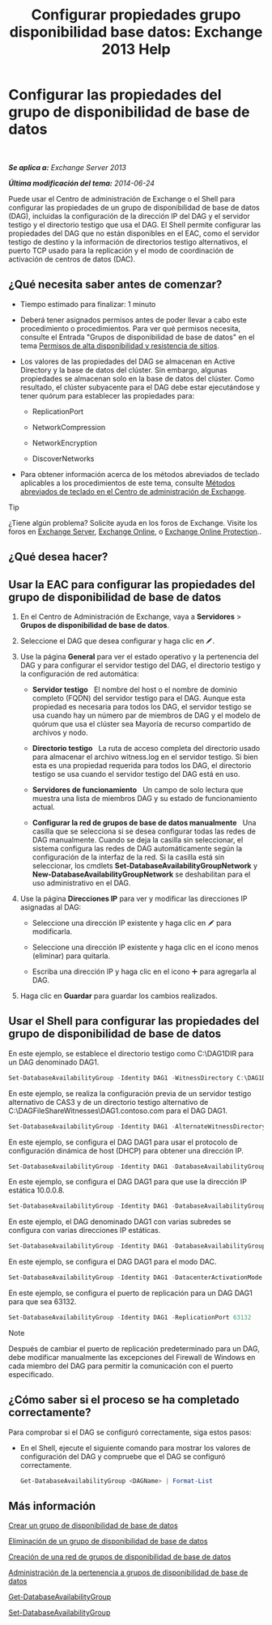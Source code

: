 ﻿---
title: 'Configurar propiedades grupo disponibilidad base datos: Exchange 2013 Help'
TOCTitle: Configurar las propiedades del grupo de disponibilidad de base de datos
ms:assetid: 50daeac5-a16f-4362-a325-19e0fe25d59d
ms:mtpsurl: https://technet.microsoft.com/es-es/library/Dd297985(v=EXCHG.150)
ms:contentKeyID: 48268116
ms.date: 05/22/2018
mtps_version: v=EXCHG.150
ms.translationtype: MT
---

# Configurar las propiedades del grupo de disponibilidad de base de datos

 

_**Se aplica a:** Exchange Server 2013_

_**Última modificación del tema:** 2014-06-24_

Puede usar el Centro de administración de Exchange o el Shell para configurar las propiedades de un grupo de disponibilidad de base de datos (DAG), incluidas la configuración de la dirección IP del DAG y el servidor testigo y el directorio testigo que usa el DAG. El Shell permite configurar las propiedades del DAG que no están disponibles en el EAC, como el servidor testigo de destino y la información de directorios testigo alternativos, el puerto TCP usado para la replicación y el modo de coordinación de activación de centros de datos (DAC).

## ¿Qué necesita saber antes de comenzar?

  - Tiempo estimado para finalizar: 1 minuto

  - Deberá tener asignados permisos antes de poder llevar a cabo este procedimiento o procedimientos. Para ver qué permisos necesita, consulte el Entrada "Grupos de disponibilidad de base de datos" en el tema [Permisos de alta disponibilidad y resistencia de sitios](high-availability-and-site-resilience-permissions-exchange-2013-help.md).

  - Los valores de las propiedades del DAG se almacenan en Active Directory y la base de datos del clúster. Sin embargo, algunas propiedades se almacenan solo en la base de datos del clúster. Como resultado, el clúster subyacente para el DAG debe estar ejecutándose y tener quórum para establecer las propiedades para:
    
      - ReplicationPort
    
      - NetworkCompression
    
      - NetworkEncryption
    
      - DiscoverNetworks

  - Para obtener información acerca de los métodos abreviados de teclado aplicables a los procedimientos de este tema, consulte [Métodos abreviados de teclado en el Centro de administración de Exchange](keyboard-shortcuts-in-the-exchange-admin-center-exchange-online-protection-help.md).


> [!TIP]
> ¿Tiene algún problema? Solicite ayuda en los foros de Exchange. Visite los foros en <A href="https://go.microsoft.com/fwlink/p/?linkid=60612">Exchange Server</A>, <A href="https://go.microsoft.com/fwlink/p/?linkid=267542">Exchange Online</A>, o <A href="https://go.microsoft.com/fwlink/p/?linkid=285351">Exchange Online Protection</A>..



## ¿Qué desea hacer?

## Usar la EAC para configurar las propiedades del grupo de disponibilidad de base de datos

1.  En el Centro de Administración de Exchange, vaya a **Servidores** \> **Grupos de disponibilidad de base de datos**.

2.  Seleccione el DAG que desea configurar y haga clic en ![Icono Editar](images/Bb124582.6f53ccb2-1f13-4c02-bea0-30690e6ea71d(EXCHG.150).gif "Icono Editar").

3.  Use la página **General** para ver el estado operativo y la pertenencia del DAG y para configurar el servidor testigo del DAG, el directorio testigo y la configuración de red automática:
    
      - **Servidor testigo**   El nombre del host o el nombre de dominio completo (FQDN) del servidor testigo para el DAG. Aunque esta propiedad es necesaria para todos los DAG, el servidor testigo se usa cuando hay un número par de miembros de DAG y el modelo de quórum que usa el clúster sea Mayoría de recurso compartido de archivos y nodo.
    
      - **Directorio testigo**   La ruta de acceso completa del directorio usado para almacenar el archivo witness.log en el servidor testigo. Si bien esta es una propiedad requerida para todos los DAG, el directorio testigo se usa cuando el servidor testigo del DAG está en uso.
    
      - **Servidores de funcionamiento**   Un campo de solo lectura que muestra una lista de miembros DAG y su estado de funcionamiento actual.
    
      - **Configurar la red de grupos de base de datos manualmente**   Una casilla que se selecciona si se desea configurar todas las redes de DAG manualmente. Cuando se deja la casilla sin seleccionar, el sistema configura las redes de DAG automáticamente según la configuración de la interfaz de la red. Si la casilla está sin seleccionar, los cmdlets **Set-DatabaseAvailabilityGroupNetwork** y **New-DatabaseAvailabilityGroupNetwork** se deshabilitan para el uso administrativo en el DAG.

4.  Use la página **Direcciones IP** para ver y modificar las direcciones IP asignadas al DAG:
    
      - Seleccione una dirección IP existente y haga clic en ![Icono Editar](images/Bb124582.6f53ccb2-1f13-4c02-bea0-30690e6ea71d(EXCHG.150).gif "Icono Editar") para modificarla.
    
      - Seleccione una dirección IP existente y haga clic en el ícono menos (eliminar) para quitarla.
    
      - Escriba una dirección IP y haga clic en el icono ![Agregar icono](images/JJ218640.c1e75329-d6d7-4073-a27d-498590bbb558(EXCHG.150).gif "Agregar icono") para agregarla al DAG.

5.  Haga clic en **Guardar** para guardar los cambios realizados.

## Usar el Shell para configurar las propiedades del grupo de disponibilidad de base de datos

En este ejemplo, se establece el directorio testigo como C:\\DAG1DIR para un DAG denominado DAG1.

```powershell
Set-DatabaseAvailabilityGroup -Identity DAG1 -WitnessDirectory C:\DAG1DIR
```

En este ejemplo, se realiza la configuración previa de un servidor testigo alternativo de CAS3 y de un directorio testigo alternativo de C:\\DAGFileShareWitnesses\\DAG1.contoso.com para el DAG DAG1.

```powershell
Set-DatabaseAvailabilityGroup -Identity DAG1 -AlternateWitnessDirectory C:\DAGFileShareWitnesses\DAG1.contoso.com -AlternateWitnessServer CAS3
```

En este ejemplo, se configura el DAG DAG1 para usar el protocolo de configuración dinámica de host (DHCP) para obtener una dirección IP.

```powershell
Set-DatabaseAvailabilityGroup -Identity DAG1 -DatabaseAvailabilityGroupIPAddresses 0.0.0.0
```

En este ejemplo, se configura el DAG DAG1 para que use la dirección IP estática 10.0.0.8.

```powershell
Set-DatabaseAvailabilityGroup -Identity DAG1 -DatabaseAvailabilityGroupIPAddresses 10.0.0.8
```

En este ejemplo, el DAG denominado DAG1 con varias subredes se configura con varias direcciones IP estáticas.

```powershell
Set-DatabaseAvailabilityGroup -Identity DAG1 -DatabaseAvailabilityGroupIPAddresses 10.0.0.8,10.0.1.8
```

En este ejemplo, se configura el DAG DAG1 para el modo DAC.

```powershell
Set-DatabaseAvailabilityGroup -Identity DAG1 -DatacenterActivationMode DagOnly
```

En este ejemplo, se configura el puerto de replicación para un DAG DAG1 para que sea 63132.

```powershell
Set-DatabaseAvailabilityGroup -Identity DAG1 -ReplicationPort 63132
```


> [!NOTE]
> Después de cambiar el puerto de replicación predeterminado para un DAG, debe modificar manualmente las excepciones del Firewall de Windows en cada miembro del DAG para permitir la comunicación con el puerto especificado.



## ¿Cómo saber si el proceso se ha completado correctamente?

Para comprobar si el DAG se configuró correctamente, siga estos pasos:

  - En el Shell, ejecute el siguiente comando para mostrar los valores de configuración del DAG y compruebe que el DAG se configuró correctamente.
    
    ```powershell
    Get-DatabaseAvailabilityGroup <DAGName> | Format-List
    ```

## Más información

[Crear un grupo de disponibilidad de base de datos](create-a-database-availability-group-exchange-2013-help.md)

[Eliminación de un grupo de disponibilidad de base de datos](remove-a-database-availability-group-exchange-2013-help.md)

[Creación de una red de grupos de disponibilidad de base de datos](create-a-database-availability-group-network-exchange-2013-help.md)

[Administración de la pertenencia a grupos de disponibilidad de base de datos](manage-database-availability-group-membership-exchange-2013-help.md)

[Get-DatabaseAvailabilityGroup](https://technet.microsoft.com/es-es/library/dd351226\(v=exchg.150\))

[Set-DatabaseAvailabilityGroup](https://technet.microsoft.com/es-es/library/dd297934\(v=exchg.150\))

